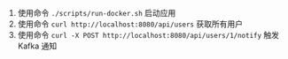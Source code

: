 1. 使用命令 `./scripts/run-docker.sh`  启动应用
2. 使用命令 `curl http://localhost:8080/api/users` 获取所有用户
3. 使用命令 `curl -X POST http://localhost:8080/api/users/1/notify` 触发 Kafka 通知

# 
